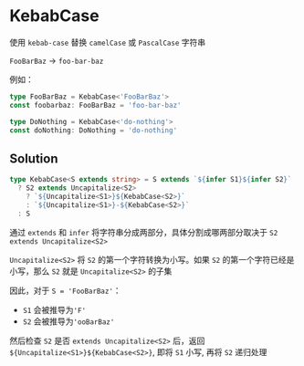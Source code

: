 # KebabCase

使用 `kebab-case` 替换 `camelCase` 或 `PascalCase` 字符串

`FooBarBaz` -> `foo-bar-baz`

例如：

```ts
type FooBarBaz = KebabCase<'FooBarBaz'>
const foobarbaz: FooBarBaz = 'foo-bar-baz'

type DoNothing = KebabCase<'do-nothing'>
const doNothing: DoNothing = 'do-nothing'
```

## Solution

```ts
type KebabCase<S extends string> = S extends `${infer S1}${infer S2}`
  ? S2 extends Uncapitalize<S2>
    ? `${Uncapitalize<S1>}${KebabCase<S2>}`
    : `${Uncapitalize<S1>}-${KebabCase<S2>}`
  : S
```

通过 `extends` 和 `infer` 将字符串分成两部分，具体分割成哪两部分取决于 `S2 extends Uncapitalize<S2>`

`Uncapitalize<S2>` 将 `S2` 的第一个字符转换为小写。如果 `S2` 的第一个字符已经是小写，那么 `S2` 就是 `Uncapitalize<S2>` 的子集

因此，对于 `S = 'FooBarBaz'`：

- `S1` 会被推导为`'F'`
- `S2` 会被推导为`'ooBarBaz'`

然后检查 `S2` 是否 `extends Uncapitalize<S2>` 后，返回 `${Uncapitalize<S1>}${KebabCase<S2>}`, 即将 `S1` 小写, 再将 `S2` 递归处理
